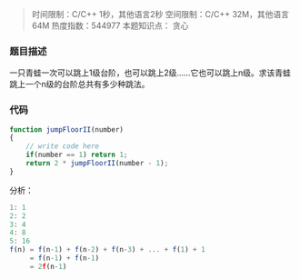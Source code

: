 > 时间限制：C/C++ 1秒，其他语言2秒 
> 空间限制：C/C++ 32M，其他语言64M 
> 热度指数：544977
> 本题知识点： 贪心
### 题目描述
一只青蛙一次可以跳上1级台阶，也可以跳上2级……它也可以跳上n级。求该青蛙跳上一个n级的台阶总共有多少种跳法。
### 代码
```javascript
function jumpFloorII(number)
{
    // write code here
    if(number == 1) return 1;
    return 2 * jumpFloorII(number - 1);
}
```
分析：

```javascript
1: 1
2: 2
3: 4
4: 8
5: 16
f(n) = f(n-1) + f(n-2) + f(n-3) + ... + f(1) + 1
	 = f(n-1) + f(n-1)
	 = 2f(n-1)
```